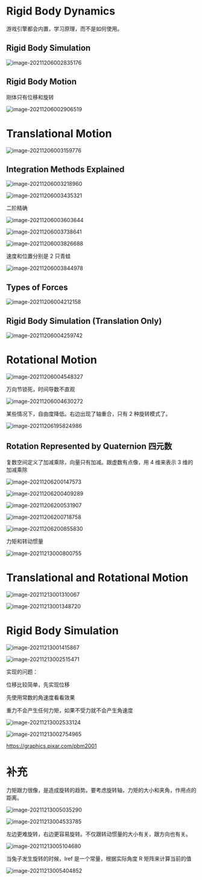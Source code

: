 # Rigid Body Dynamics

游戏引擎都会内置，学习原理，而不是如何使用。

## **Rigid Body Simulation**

![image-20211206002835176](Media/03_RigidBodyDynamics/image-20211206002835176.png)

## **Rigid Body Motion**

刚体只有位移和旋转

![image-20211206002906519](Media/03_RigidBodyDynamics/image-20211206002906519.png)

# **Translational Motion**

![image-20211206003159776](Media/03_RigidBodyDynamics/image-20211206003159776.png)

## **Integration Methods** **Explained**

![image-20211206003218960](Media/03_RigidBodyDynamics/image-20211206003218960.png)

![image-20211206003435321](Media/03_RigidBodyDynamics/image-20211206003435321.png)

二阶精确

![image-20211206003603644](Media/03_RigidBodyDynamics/image-20211206003603644.png)

![image-20211206003738641](Media/03_RigidBodyDynamics/image-20211206003738641.png)

![image-20211206003826688](Media/03_RigidBodyDynamics/image-20211206003826688.png)

速度和位置分别是 2 只青蛙

![image-20211206003844978](Media/03_RigidBodyDynamics/image-20211206003844978.png)

## **Types of Forces** 

![image-20211206004212158](Media/03_RigidBodyDynamics/image-20211206004212158.png)

## **Rigid Body Simulation (Translation Only)**

![image-20211206004259742](Media/03_RigidBodyDynamics/image-20211206004259742.png)

# **Rotational Motion**

![image-20211206004548327](Media/03_RigidBodyDynamics/image-20211206004548327.png)

万向节锁死，时间导数不直观

![image-20211206004630272](Media/03_RigidBodyDynamics/image-20211206004630272.png)

某些情况下，自由度降低。右边出现了轴重合，只有 2 种旋转模式了。

![image-20211206195824986](Media/03_RigidBodyDynamics/image-20211206195824986.png)

## **Rotation Represented by Quaternion** 四元数

复数空间定义了加减乘除，向量只有加减。跟虚数有点像，用 4 维来表示 3 维的加减乘除

![image-20211206200147573](Media/03_RigidBodyDynamics/image-20211206200147573.png)

![image-20211206200409289](Media/03_RigidBodyDynamics/image-20211206200409289.png)

![image-20211206200531907](Media/03_RigidBodyDynamics/image-20211206200531907.png)

![image-20211206200718758](Media/03_RigidBodyDynamics/image-20211206200718758.png)

![image-20211206200855830](Media/03_RigidBodyDynamics/image-20211206200855830.png)

力矩和转动惯量

![image-20211213000800755](Media/03_RigidBodyDynamics/image-20211213000800755.png)

# **Translational and Rotational Motion**

![image-20211213001310067](Media/03_RigidBodyDynamics/image-20211213001310067.png)

![image-20211213001348720](Media/03_RigidBodyDynamics/image-20211213001348720.png)

# **Rigid Body Simulation**

![image-20211213001415867](Media/03_RigidBodyDynamics/image-20211213001415867.png)

![image-20211213002515471](Media/03_RigidBodyDynamics/image-20211213002515471.png)

实现的问题：

位移比较简单，先实现位移

先使用常数的角速度看看效果

重力不会产生任何力矩，如果不受力就不会产生角速度

![image-20211213002533124](Media/03_RigidBodyDynamics/image-20211213002533124.png)

![image-20211213002754965](Media/03_RigidBodyDynamics/image-20211213002754965.png)

https://graphics.pixar.com/pbm2001



# 补充

力矩跟力很像，是造成旋转的趋势。要考虑旋转轴，力矩的大小和夹角，作用点的距离。

![image-20211213005035290](Media/03_RigidBodyDynamics/image-20211213005035290.png)

![image-20211213004533785](Media/03_RigidBodyDynamics/image-20211213004533785.png)

左边更难旋转，右边更容易旋转。不仅跟转动惯量的大小有关，跟方向也有关。

![image-20211213005104680](Media/03_RigidBodyDynamics/image-20211213005104680.png)

当兔子发生旋转的时候，Iref 是一个常量，根据实际角度 R 矩阵来计算当前的值

![image-20211213005404852](Media/03_RigidBodyDynamics/image-20211213005404852.png)

